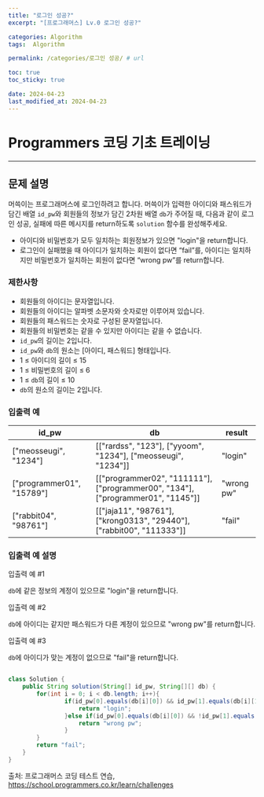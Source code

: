 ```yaml
---
title: "로그인 성공?"
excerpt: "[프로그래머스] Lv.0 로그인 성공?"

categories: Algorithm
tags:  Algorithm

permalink: /categories/로그인 성공/ # url

toc: true
toc_sticky: true

date: 2024-04-23
last_modified_at: 2024-04-23
---
```


# Programmers 코딩 기초 트레이닝

---

## 문제 설명

머쓱이는 프로그래머스에 로그인하려고 합니다. 머쓱이가 입력한 아이디와 패스워드가 담긴 배열 `id_pw`와 회원들의 정보가 담긴 2차원 배열 `db`가 주어질 때, 다음과 같이 로그인 성공, 실패에 따른 메시지를 return하도록 `solution` 함수를 완성해주세요.

- 아이디와 비밀번호가 모두 일치하는 회원정보가 있으면 "login"을 return합니다.
- 로그인이 실패했을 때 아이디가 일치하는 회원이 없다면 “fail”를, 아이디는 일치하지만 비밀번호가 일치하는 회원이 없다면 “wrong pw”를 return합니다.

### 제한사항

- 회원들의 아이디는 문자열입니다.
- 회원들의 아이디는 알파벳 소문자와 숫자로만 이루어져 있습니다.
- 회원들의 패스워드는 숫자로 구성된 문자열입니다.
- 회원들의 비밀번호는 같을 수 있지만 아이디는 같을 수 없습니다.
- `id_pw`의 길이는 2입니다.
- `id_pw`와 `db`의 원소는 [아이디, 패스워드] 형태입니다.
- 1 ≤ 아이디의 길이 ≤ 15
- 1 ≤ 비밀번호의 길이 ≤ 6
- 1 ≤ `db`의 길이 ≤ 10
- `db`의 원소의 길이는 2입니다.

### 입출력 예

| id_pw            | db                                                                      | result    |
|------------------|-------------------------------------------------------------------------|-----------|
| ["meosseugi", "1234"] | [["rardss", "123"], ["yyoom", "1234"], ["meosseugi", "1234"]]           | "login"   |
| ["programmer01", "15789"] | [["programmer02", "111111"], ["programmer00", "134"], ["programmer01", "1145"]] | "wrong pw"|
| ["rabbit04", "98761"] | [["jaja11", "98761"], ["krong0313", "29440"], ["rabbit00", "111333"]]    | "fail"    |

### 입출력 예 설명

입출력 예 #1

`db`에 같은 정보의 계정이 있으므로 "login"을 return합니다.

입출력 예 #2

`db`에 아이디는 같지만 패스워드가 다른 계정이 있으므로 "wrong pw"를 return합니다.

입출력 예 #3

`db`에 아이디가 맞는 계정이 없으므로 "fail"을 return합니다.

```java

class Solution {
    public String solution(String[] id_pw, String[][] db) {
        for(int i = 0; i < db.length; i++){            
                if(id_pw[0].equals(db[i][0]) && id_pw[1].equals(db[i][1])){
                    return "login";
                }else if(id_pw[0].equals(db[i][0]) && !id_pw[1].equals(db[i][1])){
                    return "wrong pw";
                }      
        }      
        return "fail";
    }
}

``````

출처: 프로그래머스 코딩 테스트 연습, https://school.programmers.co.kr/learn/challenges
